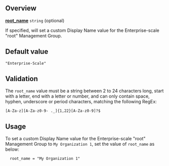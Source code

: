## Overview

[**root_name**](#) `string` (optional)

If specified, will set a custom Display Name value for the Enterprise-scale "root" Management Group.

## Default value

`"Enterprise-Scale"`

## Validation

The `root_name` value must be a string between 2 to 24 characters long, start with a letter, end with a letter or number, and can only contain space, hyphen, underscore or period characters, matching the following RegEx:

`[A-Za-z][A-Za-z0-9- ._]{1,22}[A-Za-z0-9]?$`

## Usage

To set a custom Display Name value for the Enterprise-scale "root" Management Group to `My Organization 1`, set the value of `root_name` as below:

```hcl
  root_name = "My Organization 1"

```

[//]: # "************************"
[//]: # "INSERT LINK LABELS BELOW"
[//]: # "************************"
[this_page]: # "Link for the current page."

